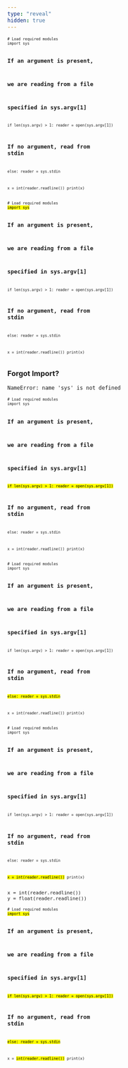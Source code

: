 ```yaml
---
type: "reveal"
hidden: true
---
```


<section>
  <pre class="stretch" style="font-size: 0.7em;"><code class="python"># Load required modules
import sys

# If an argument is present,
# we are reading from a file
# specified in sys.argv[1]
if len(sys.argv) > 1:
  reader = open(sys.argv[1])
# If no argument, read from stdin
else:
  reader = sys.stdin

x = int(reader.readline())
print(x)</code></pre>
</section>
<section>
  <pre class="stretch" style="font-size: 0.7em;"><code class="python"># Load required modules
<mark>import sys</mark>

# If an argument is present,
# we are reading from a file
# specified in sys.argv[1]
if len(sys.argv) > 1:
  reader = open(sys.argv[1])
# If no argument, read from stdin
else:
  reader = sys.stdin

x = int(reader.readline())
print(x)</code></pre>
</section>
<section>
  <h3>Forgot Import?</h3>
  <pre><code class="no-highlight">NameError: name 'sys' is not defined</code></pre>
</section>
<section>
  <pre class="stretch" style="font-size: 0.7em;"><code class="python"># Load required modules
import sys

# If an argument is present,
# we are reading from a file
# specified in sys.argv[1]
<mark>if len(sys.argv) > 1:
  reader = open(sys.argv[1])</mark>
# If no argument, read from stdin
else:
  reader = sys.stdin

x = int(reader.readline())
print(x)</code></pre>
</section>
<section>
  <pre class="stretch" style="font-size: 0.7em;"><code class="python"># Load required modules
import sys

# If an argument is present,
# we are reading from a file
# specified in sys.argv[1]
if len(sys.argv) > 1:
  reader = open(sys.argv[1])
# If no argument, read from stdin
<mark>else:
  reader = sys.stdin</mark>

x = int(reader.readline())
print(x)</code></pre>
</section>
<section>
  <pre class="stretch" style="font-size: 0.7em;"><code class="python"># Load required modules
import sys

# If an argument is present,
# we are reading from a file
# specified in sys.argv[1]
if len(sys.argv) > 1:
  reader = open(sys.argv[1])
# If no argument, read from stdin
else:
  reader = sys.stdin

<mark>x = int(reader.readline())</mark>
print(x)</code></pre>
</section>
<section>
  <pre class="" style="font-size: 0.9em;"><code class="python">x = int(reader.readline())
y = float(reader.readline())</code></pre>
</section>
<section>
  <pre class="stretch" style="font-size: 0.7em;"><code class="python"># Load required modules
<mark>import sys</mark>

# If an argument is present,
# we are reading from a file
# specified in sys.argv[1]
<mark>if len(sys.argv) > 1:
  reader = open(sys.argv[1])</mark>
# If no argument, read from stdin
<mark>else:
  reader = sys.stdin</mark>

x = <mark>int(reader.readline())</mark>
print(x)</code></pre>
</section>
